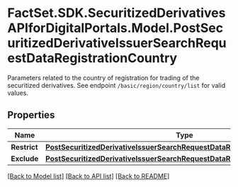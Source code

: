 # FactSet.SDK.SecuritizedDerivativesAPIforDigitalPortals.Model.PostSecuritizedDerivativeIssuerSearchRequestDataRegistrationCountry
Parameters related to the country of registration for trading of the securitized derivatives. See endpoint `/basic/region/country/list` for valid values.

## Properties

Name | Type | Description | Notes
------------ | ------------- | ------------- | -------------
**Restrict** | [**PostSecuritizedDerivativeIssuerSearchRequestDataRegistrationCountryRestrict**](PostSecuritizedDerivativeIssuerSearchRequestDataRegistrationCountryRestrict.md) |  | [optional] 
**Exclude** | [**PostSecuritizedDerivativeIssuerSearchRequestDataRegistrationCountryExclude**](PostSecuritizedDerivativeIssuerSearchRequestDataRegistrationCountryExclude.md) |  | [optional] 

[[Back to Model list]](../README.md#documentation-for-models) [[Back to API list]](../README.md#documentation-for-api-endpoints) [[Back to README]](../README.md)

